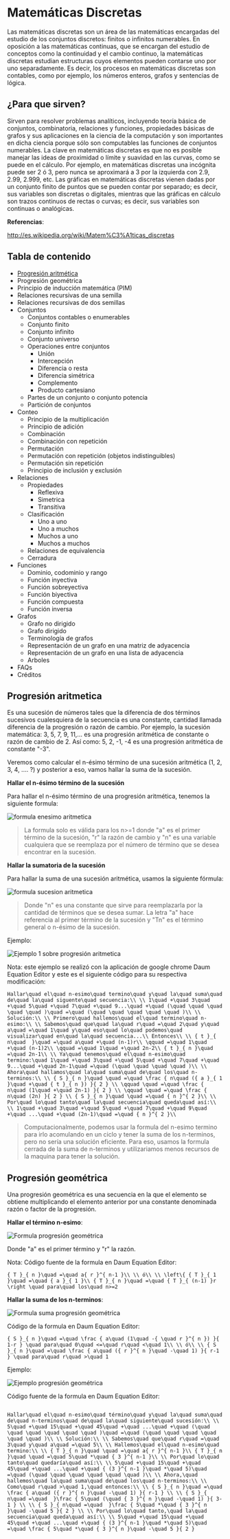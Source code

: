 # Matemáticas Discretas
Las matemáticas discretas son un área de las matemáticas encargadas del estudio de los conjuntos discretos: finitos o infinitos numerables. En oposición a las matemáticas continuas, que se encargan del estudio de conceptos como la continuidad y el cambio continuo, la matemáticas discretas estudian estructuras cuyos elementos pueden contarse uno por uno separadamente. Es decir, los procesos en matemáticas discretas son contables, como por ejemplo, los números enteros, grafos y sentencias de lógica.

## ¿Para que sirven?
Sirven para resolver problemas analíticos, incluyendo teoría básica de conjuntos, combinatoria, relaciones y funciones, propiedades básicas de grafos y sus aplicaciones en la ciencia de la computación y son importantes en dicha ciencia porque sólo son computables las funciones de conjuntos numerables. La clave en matemáticas discretas es que no es posible manejar las ideas de proximidad o límite y suavidad en las curvas, como se puede en el cálculo. Por ejemplo, en matemáticas discretas una incógnita puede ser 2 ó 3, pero nunca se aproximará a 3 por la izquierda con 2.9, 2.99, 2.999, etc. Las gráficas en matemáticas discretas vienen dadas por un conjunto finito de puntos que se pueden contar por separado; es decir, sus variables son discretas o digitales, mientras que las gráficas en cálculo son trazos continuos de rectas o curvas; es decir, sus variables son continuas o analógicas.

**Referencias**:

http://es.wikipedia.org/wiki/Matem%C3%A1ticas_discretas

## Tabla de contenido

- [Progresión aritmética](#progresi%C3%B3n-aritmetica)
- Progresión geométrica
- Principio de inducción matemática (PIM)
- Relaciones recursivas de una semilla
- Relaciones recursivas de dos semillas
- Conjuntos
    - Conjuntos contables o enumerables
    - Conjunto finito
    - Conjunto infinito
    - Conjunto universo
  - Operaciones entre conjuntos
    - Unión
    - Intercepción
    - Diferencia o resta
    - Diferencia simétrica
    - Complemento
    - Producto cartesiano
  - Partes de un conjunto o conjunto potencia
  - Partición de conjuntos
- Conteo
  - Principio de la multiplicación
  - Principio de adición
  - Combinación
  - Combinación con repetición
  - Permutación
  - Permutación con repetición (objetos indistinguibles)
  - Permutación sin repetición
  - Principio de inclusión y exclusión
- Relaciones
  - Propiedades
    - Reflexiva
    - Simetrica
    - Transitiva
  - Clasificación
    - Uno a uno
    - Uno a muchos
    - Muchos a uno
    - Muchos a muchos
  - Relaciones de equivalencia
  - Cerradura
- Funciones
  - Dominio, codominio y rango
  - Función inyectiva
  - Función sobreyectiva
  - Función biyectiva
  - Función compuesta
  - Función inversa
- Grafos
  - Grafo no dirigido
  - Grafo dirigido
  - Terminología de grafos
  - Representación de un grafo en una matriz de adyacencia
  - Representación de un grafo en una lista de adyacencia
  - Arboles
- FAQs
- Créditos

## Progresión aritmetica

Es una sucesión de números tales que la diferencia de dos términos sucesivos cualesquiera de la secuencia es una constante, cantidad llamada diferencia de la progresión o razón de cambio. Por ejemplo, la sucesión matemática: 3, 5, 7, 9, 11,... es una progresión aritmética de constante o razón de cambio de 2. Así como: 5, 2, -1, -4 es una progresión aritmética de constante "-3".

Veremos como calcular el n-ésimo término de una sucesión aritmética (1, 2, 3, 4, .... ?) y posterior a eso, vamos hallar la suma de la sucesión.

**Hallar el n-ésimo término de la sucesión**

Para hallar el n-ésimo término de una progresión aritmética, tenemos la siguiente formula:

![formula enesimo aritmetica](https://raw.githubusercontent.com/victorhtorres/SoyInformatico/master/MatematicasDiscretas/Images/formula-enesimo-artimetica.png)

>La formula solo es válida para los n>=1 donde "a" es el primer término de la sucesión, "r" la razón de cambio y "n" es una variable cualquiera que se reemplaza por el número de término que se desea encontrar en la sucesión. 

**Hallar la sumatoria de la sucesión**

Para hallar la suma de una sucesión aritmética, usamos la siguiente fórmula:

![formula sucesion aritmetica](https://raw.githubusercontent.com/victorhtorres/SoyInformatico/master/MatematicasDiscretas/Images/formula-suma-sucesion-artimetica.png)

>Donde "n" es una constante que sirve para reemplazarla por la cantidad de términos que se desea sumar. La letra "a" hace referencia al primer término de la sucesión y "Tn" es el término general o n-ésimo de la sucesión.

Ejemplo:

![Ejemplo 1 sobre progresión aritmetica](https://raw.githubusercontent.com/victorhtorres/SoyInformatico/master/MatematicasDiscretas/Images/ejemplo-1-progresion-aritmetica.png)

Nota: este ejemplo se realizó con la aplicación de google chrome Daum Equation Editor y este es el siguiente código para su respectiva modificación:

```plain
Hallar\quad el\quad n-esimo\quad termino\quad y\quad la\quad suma\quad de\quad la\quad siguente\quad secuencia:\\ \\ 1\quad +\quad 3\quad +\quad 5\quad +\quad 7\quad +\quad 9...\quad +\quad (\quad \quad \quad \quad \quad )\quad =\quad (\quad \quad \quad \quad \quad )\\ \\ Solución:\\ \\ Primero\quad hallemos\quad el\quad termino\quad n-esimo:\\ \\ Sabemos\quad que\quad la\quad r\quad =\quad 2\quad y\quad a\quad =\quad 1\quad y\quad eso\quad lo\quad podemos\quad visualizar\quad en\quad la\quad secuencia...\\ Entonces\\ \\ { t }_{ n\quad  }\quad =\quad a\quad +\quad (n-1)r\\ \qquad =\quad 1\quad +\quad (n-1)2\\ \qquad =\quad 1\quad +\quad 2n-2\\ { t }_{ n }\quad =\quad 2n-1\\ \\ Ya\quad tenemos\quad el\quad n-esimo\quad termino:\quad 1\quad +\quad 3\quad +\quad 5\quad +\quad 7\quad +\quad 9...\quad +\quad 2n-1\quad =\quad (\quad \quad \quad \quad )\\ \\ Ahora\quad hallamos\quad la\quad suma\quad de\quad los\quad n-terminos:\\ \\ { S }_{ n }\quad \quad =\quad \frac { n\quad ({ a }_{ 1 }\quad +\quad { t }_{ n }) }{ 2 } \\ \qquad \quad =\quad \frac { n\quad (1\quad +\quad 2n-1) }{ 2 } \\ \qquad \quad =\quad \frac { n\quad (2n) }{ 2 } \\ { S }_{ n }\quad \quad =\quad { n }^{ 2 }\\ \\ Por\quad lo\quad tanto\quad la\quad secuencia\quad queda\quad así:\\ \\ 1\quad +\quad 3\quad +\quad 5\quad +\quad 7\quad +\quad 9\quad +\quad ...\quad +\quad (2n-1)\quad =\quad { n }^{ 2 }\\ 
```


>Computacionalmente, podemos usar la formula del n-esimo termino para irlo acomulando en un ciclo y tener la suma de los n-terminos, pero no sería una solución eficiente. Para eso, usamos la formula cerrada de la suma de n-terminos y utilizariamos menos recursos de la maquina para tener la solución.

## Progresión geométrica

Una progresión geométrica es una secuencia en la que el elemento se obtiene multiplicando el elemento anterior por una constante denominada razón o factor de la progresión.

**Hallar el término n-esimo**:

![Formula progresión geométrica](https://raw.githubusercontent.com/victorhtorres/SoyInformatico/master/MatematicasDiscretas/Images/formula-progresion-geometrica.png)

Donde "a" es el primer término y "r" la razón.

Nota: Código fuente de la formula en Daum Equation Editor:

```plain
{ T }_{ n }\quad =\quad a{ r }^{ n-1 }\\ \\ ó\\ \\ \left\{ { T }_{ 1 }\quad =\quad { a }_{ 1 }\\ { T }_{ n }\quad =\quad { T }_{ (n-1) }r \right \quad para\quad los\quad n>=2
```


**Hallar la suma de los n-terminos**:

![Formula suma progresión geométrica](https://raw.githubusercontent.com/victorhtorres/SoyInformatico/master/MatematicasDiscretas/Images/formula-suma-termino-progresion-geometrica.png)

Código de la formula en Daum Equation Editor:

```plain
{ S }_{ n }\quad =\quad \frac { a\quad (1\quad -{ \quad r }^{ n }) }{ 1-r } \quad para\quad 0\quad <=\quad r\quad <\quad 1\\ \\ ó\\ \\ { S }_{ n }\quad =\quad \frac { a\quad ({ r }^{ n }\quad -\quad 1) }{ r-1 } \quad para\quad r\quad >\quad 1
```

Ejemplo:

![Ejemplo progresión geométrica](https://raw.githubusercontent.com/victorhtorres/SoyInformatico/master/MatematicasDiscretas/Images/ejemplo-1-progresion-geometrica.png)

Código fuente de la formula en Daum Equation Editor:

```plain

Hallar\quad el\quad n-esimo\quad término\quad y\quad la\quad suma\quad de\quad n-terminos\quad de\quad la\quad siguiente\quad sucesión:\\ \\ 5\quad +\quad 15\quad +\quad 45\quad +\quad ...\quad +\quad (\quad \quad \quad \quad \quad \quad )\quad =\quad (\quad \quad \quad \quad \quad \quad )\\ \\ Solución:\\ \\ Sabemos\quad que\quad r\quad =\quad 3\quad y\quad a\quad =\quad 5\\ \\ Hallemos\quad el\quad n-esimo\quad termino:\\ \\ { T }_{ n }\quad \quad =\quad a{ r }^{ n-1 }\\ { T }_{ n }\quad \quad =\quad 5\quad *\quad { 3 }^{ n-1 }\\ \\ Por\quad lo\quad tanto\quad quedaría\quad así:\\ \\ 5\quad +\quad 15\quad +\quad 45\quad +\quad ...\quad +\quad { (3 }^{ n-1 }\quad *\quad 5)\quad =\quad (\quad \quad \quad \quad \quad \quad )\\ \\ Ahora,\quad hallemos\quad la\quad suma\quad de\quad los\quad n-terminos:\\ \\ Como\quad r\quad >\quad 1,\quad entonces:\\ \\ { S }_{ n }\quad =\quad \frac { a\quad ({ r }^{ n }\quad -\quad 1) }{ r-1 } \\ \\ { S }_{ n\quad =\quad  }\frac { 5\quad (\quad { 3 }^{ n }\quad -\quad 1) }{ 3-1 } \\ \\ { S }_{ n\quad =\quad  }\frac { 5\quad *\quad { 3 }^{ n }\quad -\quad 5 }{ 2 } \\ \\ Por\quad lo\quad tanto,\quad la\quad secuencia\quad queda\quad así:\\ \\ 5\quad +\quad 15\quad +\quad 45\quad +\quad ...\quad +\quad { (3 }^{ n-1 }\quad *\quad 5)\quad =\quad \frac { 5\quad *\quad { 3 }^{ n }\quad -\quad 5 }{ 2 } 

```


